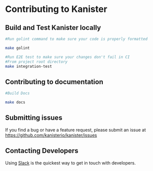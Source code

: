 # Contributing to Kanister

## Build and Test Kanister locally
```bash
#Run golint command to make sure your code is properly formatted

make golint

#Run E2E test to make sure your changes don't fail in CI 
#From project root directory
make integration-test
```
## Contributing to documentation
```bash
#Build Docs 

make docs
```
## Submitting issues
If you find a bug or have a feature request, please submit an issue at https://github.com/kanisterio/kanister/issues

## Contacting Developers
Using [Slack](https://join.slack.com/t/kanisterio/shared_invite/enQtNzg2MDc4NzA0ODY4LTU1NDU2NDZhYjk3YmE5MWNlZWMwYzk1NjNjOGQ3NjAyMjcxMTIyNTE1YzZlMzgwYmIwNWFkNjU0NGFlMzNjNTk) is the quickest way to get in touch with developers.

